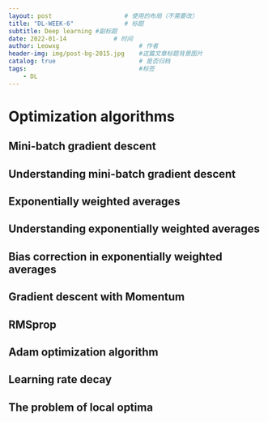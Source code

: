 ```yaml
---
layout: post                    # 使用的布局（不需要改）
title: "DL-WEEK-6"              # 标题 
subtitle: Deep learning #副标题
date: 2022-01-14             # 时间
author: Leowxg                      # 作者
header-img: img/post-bg-2015.jpg    #这篇文章标题背景图片
catalog: true                       # 是否归档
tags:                               #标签
    - DL
---
```


# Optimization algorithms

## Mini-batch gradient descent

## Understanding mini-batch  gradient descent

## Exponentially weighted averages

## Understanding exponentially  weighted averages

## Bias correction in  exponentially weighted averages

## Gradient descent with Momentum

## RMSprop

## Adam optimization algorithm

## Learning rate decay

## The problem of local optima